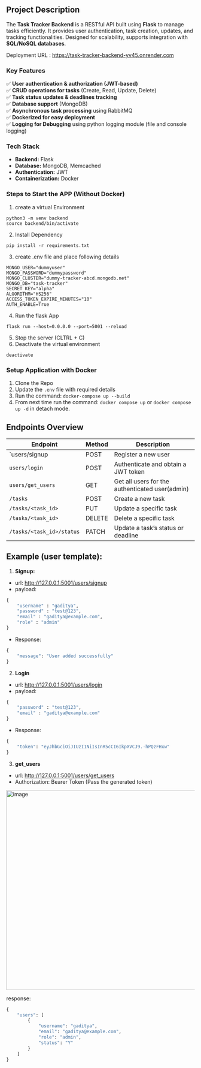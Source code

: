 ## Project Description
The **Task Tracker Backend** is a RESTful API built using **Flask** to manage tasks efficiently. It provides user authentication, task creation, updates, and tracking functionalities. Designed for scalability, supports integration with **SQL/NoSQL databases**.

Deployment URL : https://task-tracker-backend-yv45.onrender.com

### Key Features  
✅ **User authentication & authorization (JWT-based)**  
✅ **CRUD operations for tasks** (Create, Read, Update, Delete)  
✅ **Task status updates & deadlines tracking**  
✅ **Database support** (MongoDB)    
✅ **Asynchronous task processing** using RabbitMQ    
✅ **Dockerized for easy deployment**    
✅ **Logging for Debugging** using python logging module (file and console logging)    

### Tech Stack  
- **Backend:** Flask
- **Database:** MongoDB, Memcached
- **Authentication:** JWT
- **Containerization:** Docker  

### Steps to Start the APP (Without Docker)
1. create a virtual Environment
```
python3 -m venv backend
source backend/bin/activate
```
2. Install Dependency
```
pip install -r requirements.txt
```
3. create .env file and place following details
```
MONGO_USER="dummyuser"
MONGO_PASSWORD="dummypassword"
MONGO_CLUSTER="dummy-tracker-abcd.mongodb.net"
MONGO_DB="task-tracker"
SECRET_KEY="alpha"
ALGORITHM="HS256"
ACCESS_TOKEN_EXPIRE_MINUTES="10"
AUTH_ENABLE=True
```
4. Run the flask App
```
flask run --host=0.0.0.0 --port=5001 --reload
```
5. Stop the server (CLTRL + C)
6. Deactivate the virtual environment
```
deactivate
```

### Setup Application with Docker
1. Clone the Repo
2. Update the `.env` file with required details
3. Run the command: `docker-compose up --build`
4. From next time run the command: `docker compose up` or `docker compose up -d` in detach mode.

##  Endpoints Overview

| Endpoint                   | Method | Description                                      |
|----------------------------|--------|--------------------------------------------------|
| `users/signup              | POST   | Register a new user                              |
| `users/login`              | POST   | Authenticate and obtain a JWT token              |
| `users/get_users`          | GET    | Get all users for the authenticated user(admin)  |
| `/tasks`                   | POST   | Create a new task                                |
| `/tasks/<task_id>`         | PUT    | Update a specific task                           |
| `/tasks/<task_id>`         | DELETE | Delete a specific task                           |
| `/tasks/<task_id>/status`  | PATCH  | Update a task’s status or deadline               |

## Example (user template):
1. **Signup:**
- url: http://127.0.0.1:5001/users/signup
- payload:
```python
{
    "username" : "gaditya",
    "password" : "test@123",
    "email" : "gaditya@example.com",
    "role" : "admin"
}
```
- Response:
```python
{
    "message": "User added successfully"
}
```
2. **Login**
- url: http://127.0.0.1:5001/users/login
- payload:
```python
{
    "password" : "test@123",
    "email" : "gaditya@example.com"
}
```
- Response:
```python
{
    "token": "eyJhbGciOiJIUzI1NiIsInR5cCI6IkpXVCJ9.-hPQzFHxw"
}
```
3. **get_users**
- url: http://127.0.0.1:5001/users/get_users
- Authorization: Bearer Token (Pass the generated token)
<img width="951" height="533" alt="image" src="https://github.com/user-attachments/assets/b50f3189-42f6-4cfd-9d10-065abc4c3662" />


response:
```python
{
    "users": [
        {
            "username": "gaditya",
            "email": "gaditya@example.com",
            "role": "admin",
            "status": "Y"
        }
    ]
}
```

